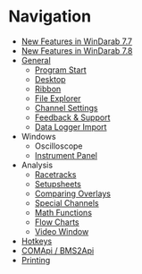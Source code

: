 # Navigation

- [New Features in WinDarab 7.7](7.7%20Changes)
- [New Features in WinDarab 7.8](7.8%20Changes)
- [General](General)
  - [Program Start](Program-Start)
  - [Desktop](Desktop)
  - [Ribbon](Ribbon)
  - [File Explorer](File%20Explorer)
  - [Channel Settings](Channel%20Settings)
  - [Feedback & Support](Feedback%20and%20Support)
  - [Data Logger Import](Data%20Logger%20Import)
- Windows
  - Oscilloscope
  - [Instrument Panel](Instrument%20Panel)
- Analysis
  - [Racetracks](Racetracks)
  - [Setupsheets](Setupsheets)
  - [Comparing Overlays](Comparing%20Overlays)
  - [Special Channels](Special%20Channels)
  - [Math Functions](Math%20Functions)
  - [Flow Charts](Flowcharts)
  - [Video Window](Video%20Window)
- [Hotkeys](Hotkeys)
- [COMApi / BMS2Api](COM%20Api)
- [Printing](Printing)
